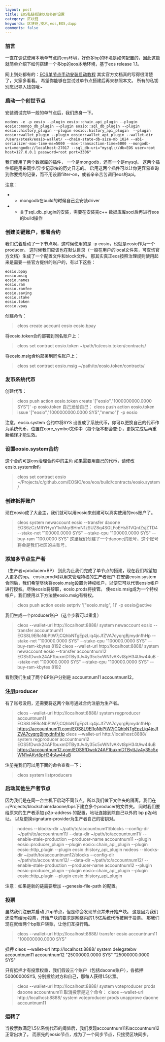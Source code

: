 ```yaml
---
layout: post
title: EOS私链搭建以及多BP设置
category: 区块链
keywords: 区块链,技术,eos,EOS,dapp
comments: false
---
```


### 前言
一直在调试使用本地单节点的eos环境，好奇多bp的环境是如何配置的，因此这篇就简单介绍下如何搭建一个多bp的eos本地环境，基于eos release 1.1。

网上到处都有的：[EOS单节点手动安装启动教程](https://developers.eos.io/eosio-nodeos/docs/)
其实官方文档真的写得很清楚了，大家多看看。
希望你能够在尝试过单节点搭建后再来参照本文。
所有的私钥别忘记导入钱包哦~


### 启动一个创世节点
安装调试完毕一般的单节点后，我们热身一下。
```
nodeos -e -p eosio --plugin eosio::chain_api_plugin --plugin eosio::mongo_db_plugin --plugin eosio::sql_db_plugin --plugin eosio::history_plugin --plugin eosio::history_api_plugin  --plugin eosio::wallet_plugin --plugin eosio::wallet_api_plugin --wallet-dir /Users/steak/eosio-wallet/ --chain-state-db-size-mb 1024 --abi-serializer-max-time-ms=5000 --max-transaction-time=5000 --mongodb-uri=mongodb://localhost:27017 --sql_db-uri="mysql://db=EOS user=root host=127.0.0.1 password=root port=3306"
```

我们使用了两个数据库的插件，
一个是mongodb，还有一个是mysql。
这两个插件都是用来同步/异步记录块的历史日志的。
启用这两个插件可以让你更容易查询到你要找的记录，而不用设置filter-on，或者辛辛苦苦调用eos的api。

注意：
- * mongodb在build的时候自己会安装driver
- * 关于sql_db_plugin的安装，需要在安装完c++ 数据库库soci后再进行eos的build操作

### 创建关键账户，部署合约
我们试着启动了一下节点啊，这时候使用的是 -p eosio，也就是eosio作为一个producer。
这时候我们应该也在默认目录（一般在用户的local文件夹，可查询官方文档）生成了一个配置文件和block文件。
那其实真正eos按照治理规则使用起来是需要一些官方提供的账户的，有以下这些：
```
eosio.bpay
eosio.msig
eosio.names
eosio.ram
eosio.ramfee
eosio.saving
eosio.stake
eosio.token
eosio.vpay
```
创建命令：
> cleos create account eosio eosio.bpay

将eosio.token合约部署到同名账户上：
> cleos set contract eosio.token ~/path/to/eosio.token/contracts/

将eosio.msig合约部署到同名账户上：
> cleos set contract eosio.msig ~/path/to/eosio.token/contracts/

### 发币系统代币
创建代币：
> cleos push action eosio.token create '["eosio","1000000000.0000 SYS"]' -p eosio.token
自己发给自己：
> cleos push action eosio.token issue '["eosio","1000000000.0000 SYS","memo"]' -p eosio 

注意，eosio.system 合约中将SYS 设置成了系统代币，你可以更换自己的代币作为系统代币，位置在core_symbol文件中（每个版本都会变:(），更换完成后再重新编译才能生效。

### 设置eosio.system合约
这个合约可是eos治理合约中的主角
如果需要用自己的代币，请修改eosio.system合约
> cleos set contract eosio ~/Projects/c/github.com/EOSIO/eos/eos/build/contracts/eosio.system/

### 创建抵押账户
现在eosio成了大金主，我们就可以用eosio来创建可以真实使用的eos账户了。

> cleos system newaccount eosio --transfer daoone EOS6zCzMRYHyxY1viMqrBHmN1zSUZ8q4SGLFoEHs51VQntZsjZTD4 --stake-net "100000.0000 SYS" --stake-cpu "100000.0000 SYS" --buy-ram "100.0000 SYS"
这里我们创建了一个daoone的账号，这个账号将会是我们社区的主账号。

### 添加多节点生产者
（生产者=producer=BP）
到此为止我们完成了单节点的搭建，现在我们希望加入更多的bp。
eosio.prod可以用来管理特权的生产者账户
在安装eosio.system合同后，我们希望尽快将eosio.msig设置为特权帐户，以便它可以代表eosio帐户进行授权。尽快eosio将辞职，eosio.prods将接管。
使eosio.msig成为一个特权帐户。我们使用以下方法使eosio.msig有特权。
> cleos push action eosio setpriv '["eosio.msig", 1]' -p eosio@active

我们生成一个producer账户（这个步骤可以重复）
> cleos --wallet-url http://localhost:8888/ system newaccount eosio --transfer accountnum11 EOS8L9ERoNbPtW7jCQhbNTgEpzLiq4jcJfZVA7cyqrgBjmydnfhHp --stake-net "100000.0000 SYS" --stake-cpu "100000.0000 SYS" --buy-ram-kbytes 8192
> cleos --wallet-url http://localhost:8888/ system newaccount eosio --transfer accountnum12 EOS5fDwck24AF1buxmDTByttJv4y35c5xWN1vAKvt8pH34tAw44uB --stake-net "100000.0000 SYS" --stake-cpu "100000.0000 SYS" --buy-ram-kbytes 8192

看到我们生成了两个BP账户分别是 accountnum11 accountnum12。

### 注册producer
有了账号没用，还需要将这两个账号通过合约注册为生产者。
> cleos --wallet-url http://localhost:8888/  system regproducer accountnum11 EOS8L9ERoNbPtW7jCQhbNTgEpzLiq4jcJfZVA7cyqrgBjmydnfhHp https://accountnum11.com/EOS8L9ERoNbPtW7jCQhbNTgEpzLiq4jcJfZVA7cyqrgBjmydnfhHp
> cleos --wallet-url http://localhost:8888/  system regproducer accountnum12 EOS5fDwck24AF1buxmDTByttJv4y35c5xWN1vAKvt8pH34tAw44uB https://accountnum12.com/EOS5fDwck24AF1buxmDTByttJv4y35c5xWN1vAKvt8pH34tAw44uB

注册完我们可以用下面的命令查看一下：
> cleos system listproducers

### 启动其他生产者节点
因为我们是在同一台主机下启动不同节点，所以我们做下文件夹的隔离，我们在~/Projects/blockchain/daoone/bps下建立多个producer的文件夹。
同时我们要给原来的生产者添加 p2p-address 的配置，地址连接到除自己以外的 bp p2p地址。
以及更换signature-provider为生产者自己的密钥对。
> nodeos --blocks-dir ~/path/to/accountnum11/blocks --config-dir ~/path/to/accountnum11/ --data-dir ~/path/to/accountnum11/  --enable-stale-production --producer-name accountnum11 --plugin eosio::producer_plugin --plugin eosio::chain_api_plugin --plugin eosio::http_plugin --plugin eosio::history_api_plugin
> nodeos --blocks-dir ~/path/to/accountnum12/blocks --config-dir ~/path/to/accountnum12/  --data-dir ~/path/to/accountnum12/  --enable-stale-production --producer-name accountnum12 --plugin eosio::producer_plugin --plugin eosio::chain_api_plugin --plugin eosio::http_plugin --plugin eosio::history_api_plugin

注意：如果是新的链需要增加 --genesis-file-path 的配置。

### 投票
虽然我们注册并启动了bp节点，但是你会发现节点并未开始产块。
这是因为我们还没有给bp投票，开始产块的要求是网络内的1.5亿系统代币被用于投票。
那我们现在就给两个bp账户转账，让他们互投行贿。
> cleos --wallet-url http://localhost:8888/ transfer eosio accountnum11 "100000000.0000 SYS" 

抵押
cleos --wallet-url http://localhost:8888/ system delegatebw accountnum11 accountnum12 "25000000.0000 SYS" "25000000.0000 SYS"

只有抵押才有投票权重，我们假设三个账户（包括daoone账户），各抵押50000000SYS, 分别投给对方和自己，那每人获得1.5亿票。
> cleos --wallet-url http://localhost:8888/ system voteproducer prods daoone accountnum11
取消投票是这个命令：
> cleos --wallet-url http://localhost:8888/ system voteproducer prods unapprove daoone accountnum11

### 运转了
当投票数满足1.5亿系统代币的阈值后，我们发现accountnum11和accountnum12正常出块了。
而原先的eosio节点，成为了一个同步节点，只接受区块同步。